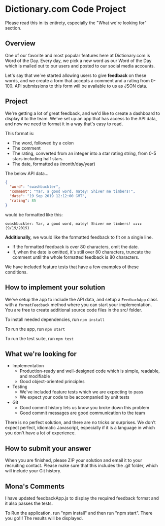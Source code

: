 # Dictionary.com Code Project

Please read this in its entirety, especially the "What we're looking for" section.

## Overview

One of our favorite and most popular features here at Dictionary.com is Word of the Day. Every day, we pick a new word as our Word of the Day which is mailed out to our users and posted to our social media accounts.

Let's say that we've started allowing users to give **feedback** on these words, and we create a form that accepts a comment and a rating from 0-100. API submissions to this form will be available to us as JSON data.

## Project

We're getting a lot of great feedback, and we'd like to create a dashboard to display it to the team. We've set up an app that has access to the API data, and now we need to format it in a way that's easy to read.

This format is:

- The word, followed by a colon
- The comment
- The rating, converted from an integer into a star rating string, from 0-5 stars including half stars.
- The date, formatted as (month/day/year)

The below API data...

```json
{
  "word": "swashbuckler",
  "comment": "Yar, a good word, matey! Shiver me timbers!",
  "date": "19 Sep 2019 12:12:00 GMT",
  "rating": 85
}
```

would be formatted like this:

```
swashbuckler: Yar, a good word, matey! Shiver me timbers! ★★★★ (9/19/2019)
```

**Additionally,** we would like the formatted feedback to fit on a single line.

- If the formatted feedback is over 80 characters, omit the date.
- If, when the date is omitted, it's still over 80 characters, truncate the comment until the whole formatted feedback is 80 characters.

We have included feature tests that have a few examples of these conditions.

## How to implement your solution

We've setup the app to include the API data, and setup a `FeedbackApp` class with a `formatFeedback` method where you can start your implementation. You are free to create additional source code files in the src/ folder.

To install needed dependencies, run `npm install`

To run the app, run `npm start`

To run the test suite, run `npm test`

## What we're looking for

- Implementation
  - Production-ready and well-designed code which is simple, readable, and modifiable
  - Good object-oriented principles
- Testing
  - We've included feature tests which we are expecting to pass
  - We expect your code to be accompanied by unit tests
- Git
  - Good commit history lets us know you broke down this problem
  - Good commit messages are good communication to the team

There is no perfect solution, and there are no tricks or surprises. We don't expect perfect, idiomatic Javascript, especially if it is a language in which you don't have a lot of experience.

## How to submit your answer

When you are finished, please ZIP your solution and email it to your recruiting contact. Please make sure that this includes the .git folder, which will include your Git history.

## Mona's Comments
I have updated feedbackApp.js to display the required feedback format and it also passes the tests.

To Run the application, run "npm install" and then run "npm start". There you go!!! The results will be displayed.
